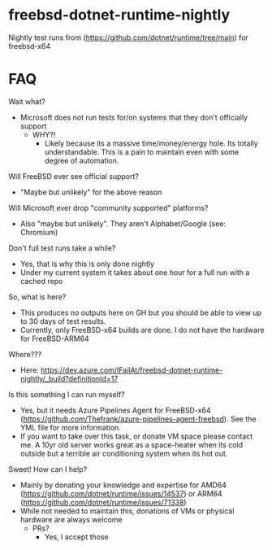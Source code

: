 # freebsd-dotnet-runtime-nightly
Nightly test runs from (https://github.com/dotnet/runtime/tree/main) for freebsd-x64

# FAQ
Wait what?
- Microsoft does not run tests for/on systems that they don't officially support
  - WHY?!
    - Likely because its a massive time/money/energy hole. Its totally understandable. This is a pain to maintain even with some degree of automation.
    
Will FreeBSD ever see official support?
- "Maybe but unlikely" for the above reason

Will Microsoft ever drop "community supported" platforms?
- Also "maybe but unlikely". They aren't Alphabet/Google (see: Chromium)

Don't full test runs take a while?
- Yes, that is why this is only done nightly
- Under my current system it takes about one hour for a full run with a cached repo

So, what is here?
- This produces no outputs here on GH but you should be able to view up to 30 days of test results.
- Currently, only FreeBSD-x64 builds are done. I do not have the hardware for FreeBSD-ARM64

Where???
- Here: https://dev.azure.com/IFailAt/freebsd-dotnet-runtime-nightly/_build?definitionId=17

Is this something I can run myself?
- Yes, but it needs Azure Pipelines Agent for FreeBSD-x64 (https://github.com/Thefrank/azure-pipelines-agent-freebsd). See the YML file for more information.
- If you want to take over this task, or donate VM space please contact me. A 10yr old server works great as a space-heater when its cold outside but a terrible air conditioning system when its hot out.

Sweet! How can I help?
- Mainly by donating your knowledge and expertise for AMD64 (https://github.com/dotnet/runtime/issues/14537) or ARM64 (https://github.com/dotnet/runtime/issues/71338)
- While not needed to maintain this, donations of VMs or physical hardware are always welcome
  - PRs?
    - Yes, I accept those
